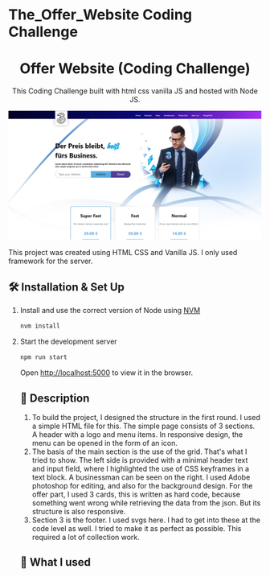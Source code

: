 # The_Offer_Website Coding Challenge

<h1 align="center">
  Offer Website (Coding Challenge)
</h1>
<p align="center">
This Coding Challenge built with html css vanilla JS and hosted with Node JS.
</p>

![demo](https://github.com/atikis87/The_Offer_Website/blob/main/public/assets/images/preview.png)

This project was created using HTML CSS and Vanilla JS. I only used framework for the server.


## 🛠 Installation & Set Up

1. Install and use the correct version of Node using [NVM](https://github.com/nvm-sh/nvm)

   ```sh
   nvm install
   ```

3. Start the development server

   ```sh
   npm run start
   ```

   Open [http://localhost:5000](http://localhost:5000) to view it in the browser.


   ## 🚨 Description
    1. To build the project, I designed the structure in the first round. I used a simple HTML file for this. The simple page consists of 3 sections. A header with a logo and menu items.     In responsive design, the menu can be opened in the form of an icon.
    2. The basis of the main section is the use of the grid. That's what I tried to show. The left side is provided with a minimal header text and input field, where I highlighted the use of CSS keyframes in a text block. A businessman can be seen on the right. I used Adobe photoshop for editing, and also for the background design.
    For the offer part, I used 3 cards, this is written as hard code, because something went wrong while retrieving the data from the json. But its structure is also responsive.
    3. Section 3 is the footer. I used svgs here. I had to get into these at the code level as well. I tried to make it as perfect as possible. This required a lot of collection work.

   ## 🚀 What I used
   